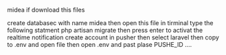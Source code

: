 midea
if download this files

create databasec with name midea
then 
open this file 
in tirminal type the following statment
php artisan migrate
then press enter
to activat the realtime notification 
create account in pusher then select laravel then copy to .env and open file then open .env and past plase PUSHE_ID ....
